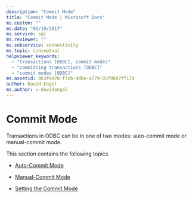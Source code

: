 ```yaml
---
description: "Commit Mode"
title: "Commit Mode | Microsoft Docs"
ms.custom: ""
ms.date: "01/19/2017"
ms.service: sql
ms.reviewer: ""
ms.subservice: connectivity
ms.topic: conceptual
helpviewer_keywords: 
  - "transactions [ODBC], commit modes"
  - "committing transactions [ODBC]"
  - "commit modes [ODBC]"
ms.assetid: 963fe470-f7cb-4dbe-a779-05f98d7ff17d
author: David-Engel
ms.author: v-davidengel
---
```

# Commit Mode
Transactions in ODBC can be in one of two modes: auto-commit mode or manual-commit mode.  
  
 This section contains the following topics.  
  
-   [Auto-Commit Mode](../../../odbc/reference/develop-app/auto-commit-mode.md)  
  
-   [Manual-Commit Mode](../../../odbc/reference/develop-app/manual-commit-mode.md)  
  
-   [Setting the Commit Mode](../../../odbc/reference/develop-app/setting-the-commit-mode.md)

